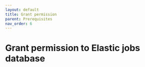 ```yaml
---
layout: default
title: Grant permission
parent: Prerequisites
nav_order: 6
---
```


# Grant permission to Elastic jobs database
